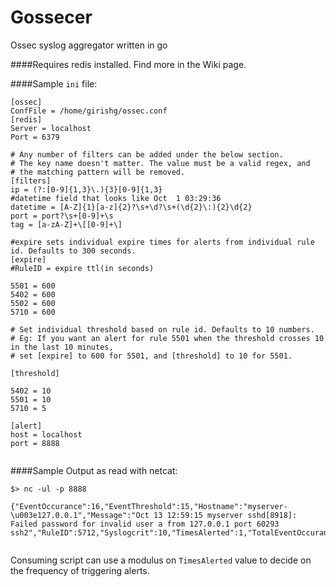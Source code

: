 # Gossecer
Ossec syslog aggregator written in go

####Requires redis installed. Find more in the Wiki page.

####Sample `ini` file:

```
[ossec]
ConfFile = /home/girishg/ossec.conf
[redis]
Server = localhost
Port = 6379

# Any number of filters can be added under the below section.
# The key name doesn't matter. The value must be a valid regex, and
# the matching pattern will be removed.
[filters]
ip = (?:[0-9]{1,3}\.){3}[0-9]{1,3}
#datetime field that looks like Oct  1 03:29:36
datetime = [A-Z]{1}[a-z]{2}?\s+\d?\s+(\d{2}\:){2}\d{2}
port = port?\s+[0-9]+\s
tag = [a-zA-Z]+\[[0-9]+\]

#expire sets individual expire times for alerts from individual rule id. Defaults to 300 seconds.
[expire]
#RuleID = expire ttl(in seconds)

5501 = 600
5402 = 600
5502 = 600
5710 = 600

# Set individual threshold based on rule id. Defaults to 10 numbers.
# Eg: If you want an alert for rule 5501 when the threshold crosses 10 in the last 10 minutes,
# set [expire] to 600 for 5501, and [threshold] to 10 for 5501.

[threshold]

5402 = 10
5501 = 10
5710 = 5

[alert]
host = localhost
port = 8888


```

####Sample Output as read with netcat:
```
$> nc -ul -p 8888

{"EventOccurance":16,"EventThreshold":15,"Hostname":"myserver-\u003e127.0.0.1","Message":"Oct 13 12:59:15 myserver sshd[8918]: Failed password for invalid user a from 127.0.0.1 port 60293 ssh2","RuleID":5712,"Syslogcrit":10,"TimesAlerted":1,"TotalEventOccurance":16}


```

Consuming script can use a modulus on ```TimesAlerted``` value to decide on the frequency of triggering alerts.
